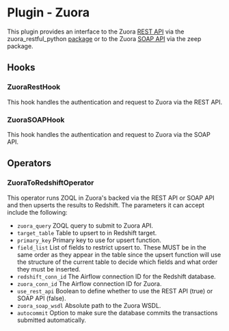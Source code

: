 # Plugin - Zuora

This plugin provides an interface to the Zuora [REST API](https://www.zuora.com/developer/api-reference/) via the zuora_restful_python [package](https://github.com/bolaurent/zuora_restful_python) or to the Zuora [SOAP API](https://knowledgecenter.zuora.com/DC_Developers/G_SOAP_API) via the zeep package.

## Hooks
### ZuoraRestHook
This hook handles the authentication and request to Zuora via the REST API.

### ZuoraSOAPHook
This hook handles the authentication and request to Zuora via the SOAP API.

## Operators
### ZuoraToRedshiftOperator
This operator runs ZOQL in Zuora's backed via the REST API or SOAP API and then upserts the results to Redshift. The parameters it can accept include the following:

- `zuora_query`   		ZOQL query to submit to Zuora API.
- `target_table`        Table to upsert to in Redshift target.
- `primary_key`     	Primary key to use for upsert function.
- `field_list`        	List of fields to restrict upsert to. These MUST be in the same order as they appear in the table since the upsert function will
						use the structure of the current table to decide which fields and what order they must be inserted.
- `redshift_conn_id`	The Airflow connection ID for the Redshift database.
- `zuora_conn_id`       The Airflow connection ID for Zuora.
- `use_rest_api`  		Boolean to define whether to use the REST API (true) or SOAP API (false).
- `zuora_soap_wsdl`     Absolute path to the Zuora WSDL.
- `autocommit`     		Option to make sure the database commits the transactions submitted automatically.